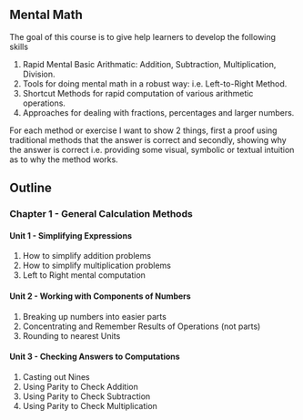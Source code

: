## Mental Math

The goal of this course is to give help learners to develop the following skills

1. Rapid Mental Basic Arithmatic: Addition, Subtraction, Multiplication, Division.
2. Tools for doing mental math in a robust way: i.e. Left-to-Right Method.
3. Shortcut Methods for rapid computation of various arithmetic operations.
4. Approaches for dealing with fractions, percentages and larger numbers.

For each method or exercise I want to show 2 things, first a proof using traditional methods
that the answer is correct and secondly, showing why the answer is correct i.e. providing some visual, symbolic
or textual intuition as to why the method works.


## Outline


### Chapter 1 - General Calculation Methods

#### Unit 1 - Simplifying Expressions

1. How to simplify addition problems
2. How to simplify multiplication problems
3. Left to Right mental computation

#### Unit 2 - Working with Components of Numbers

1. Breaking up numbers into easier parts
2. Concentrating and Remember Results of Operations (not parts)
3. Rounding to nearest Units

#### Unit 3 - Checking Answers to Computations

1. Casting out Nines
2. Using Parity to Check Addition
3. Using Parity to Check Subtraction
4. Using Parity to Check Multiplication
